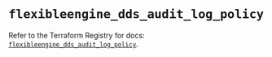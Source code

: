 # `flexibleengine_dds_audit_log_policy`

Refer to the Terraform Registry for docs: [`flexibleengine_dds_audit_log_policy`](https://registry.terraform.io/providers/flexibleenginecloud/flexibleengine/1.46.0/docs/resources/dds_audit_log_policy).
